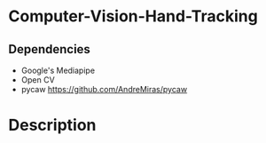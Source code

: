 # Computer-Vision-Hand-Tracking
## Dependencies
- Google's Mediapipe
- Open CV
- pycaw  https://github.com/AndreMiras/pycaw

# Description 
